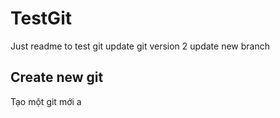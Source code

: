 # TestGit
Just readme to test git
update git version 2
update new branch

## Create new git
Tạo một git mới a 


